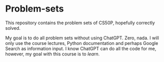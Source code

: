 # Problem-sets
 
This repository contains the problem sets of CS50P, hopefully correctly solved.

My goal is to do all problem sets without using ChatGPT. Zero, nada. I will only use the course lectures, Python documentation and perhaps Google Search as information input.
I know ChatGPT can do all the code for me, however, my goal with this course is to *learn*.
